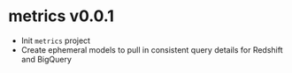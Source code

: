# metrics v0.0.1

- Init `metrics` project
- Create ephemeral models to pull in consistent query details for Redshift and BigQuery
